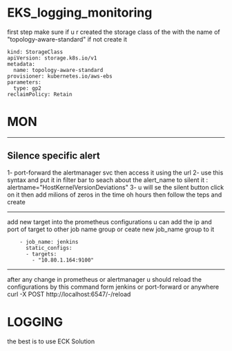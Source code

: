 # EKS_logging_monitoring



first step make sure if u r created the storage class of the with the name of "topology-aware-standard" if not create it
```
kind: StorageClass
apiVersion: storage.k8s.io/v1
metadata:
  name: topology-aware-standard
provisioner: kubernetes.io/aws-ebs
parameters:
  type: gp2
reclaimPolicy: Retain

```
# MON
-------------------

## Silence specific alert 
1- port-forward the alertmanager svc then access it using the url
2- use this syntax and put it in filter bar to seach about the alert_name to silent it  : alertname="HostKernelVersionDeviations"
3- u will se the silent button click on it then add milions of zeros in the time oh hours then follow the teps and create 

-----------------------
add new target into the prometheus configurations
u can add the ip and port of target to other job name group or ceate new job_name group to it 
```
    - job_name: jenkins
      static_configs:
      - targets:
        - "10.80.1.164:9100"

```
-----------------------
after any change in prometheus or alertmanager u should reload the configurations by this command form jenkins or port-forward or anywhere
curl -X POST http://localhost:6547/-/reload


# LOGGING

the best is to use ECK Solution 












